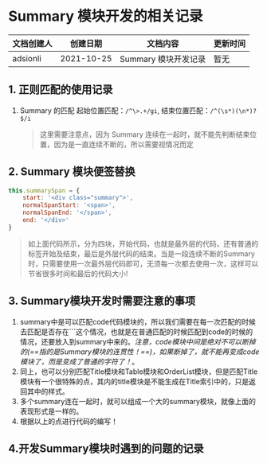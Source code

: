 # Summary 模块开发的相关记录
| 文档创建人   | 创建日期   | 文档内容       | 更新时间 |
| -------- | ---------- | -------------- | ------------ |
| adsionli | 2021-10-25 | Summary 模块开发记录  | 暂无       |

## 1. 正则匹配的使用记录

1. Summary 的匹配
   起始位置匹配：`/^\>.+/gi`,
   结束位置匹配：`/^(\s*)(\n*)?$/i`
   > 这里需要注意点，因为 Summary 连续在一起时，就不能先判断结束位置，因为是一直连续不断的，所以需要视情况而定

## 2. Summary 模块便签替换
```js
this.summarySpan = {
    start: '<div class="summary">',
    normalSpanStart: '<span>',
    normalSpanEnd: '</span>',
    end: '</div>'
}
```
> 如上面代码所示，分为四块，开始代码，也就是最外层的代码，还有普通的标签开始及结束，最后是外层代码的结束。当是一段连续不断的Summary时，只需要使用一次最外层代码即可，无须每一次都去使用一次，这样可以节省很多时间和最后的代码大小!

## 3. Summary模块开发时需要注意的事项
1. summary中是可以匹配code代码模块的，所以我们需要在每一次匹配的时候去匹配是否存在```这个情况，也就是在普通匹配的时候匹配到code的时候的情况，还要放入到summary中来的。*注意，code模块中间是绝对不可以断掉的(==指的是Summary模块的连贯性！==)，如果断掉了，就不能再变成code模块了，而是变成了普通的字符了！*。
2. 同上，也可以分别匹配Title模块和Table模块和OrderList模块，但是匹配Title模块有一个很特殊的点，其内的title模块是不能生成在Title索引中的，只是返回其中的样式。
3. 多个summary连在一起时，就可以组成一个大的summary模块，就像上面的表现形式是一样的。
4. 根据以上的点进行代码的编写！

## 4.开发Summary模块时遇到的问题的记录